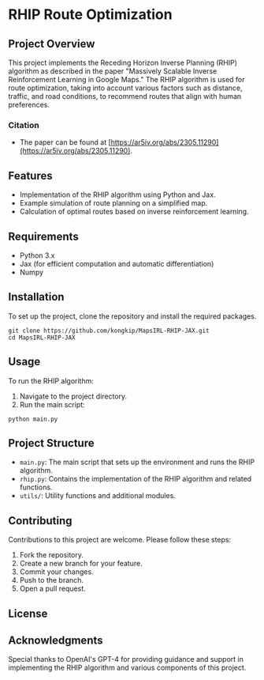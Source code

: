 # RHIP Route Optimization

## Project Overview

This project implements the Receding Horizon Inverse Planning (RHIP) algorithm as described in the paper "Massively
Scalable Inverse Reinforcement Learning in Google Maps." The RHIP algorithm is used for route optimization, taking into
account various factors such as distance, traffic, and road conditions, to recommend routes that align with human
preferences.


### Citation
- The paper can be found at [https://ar5iv.org/abs/2305.11290](https://ar5iv.org/abs/2305.11290).


## Features

- Implementation of the RHIP algorithm using Python and Jax.
- Example simulation of route planning on a simplified map.
- Calculation of optimal routes based on inverse reinforcement learning.

## Requirements

- Python 3.x
- Jax (for efficient computation and automatic differentiation)
- Numpy

## Installation

To set up the project, clone the repository and install the required packages.

```
git clone https://github.com/kongkip/MapsIRL-RHIP-JAX.git
cd MapsIRL-RHIP-JAX
```

## Usage

To run the RHIP algorithm:

1. Navigate to the project directory.
2. Run the main script:

```
python main.py
```

## Project Structure

- `main.py`: The main script that sets up the environment and runs the RHIP algorithm.
- `rhip.py`: Contains the implementation of the RHIP algorithm and related functions.
- `utils/`: Utility functions and additional modules.

## Contributing

Contributions to this project are welcome. Please follow these steps:

1. Fork the repository.
2. Create a new branch for your feature.
3. Commit your changes.
4. Push to the branch.
5. Open a pull request.

## License


## Acknowledgments

Special thanks to OpenAI's GPT-4 for providing guidance and support in implementing the RHIP algorithm and various components of this project.

